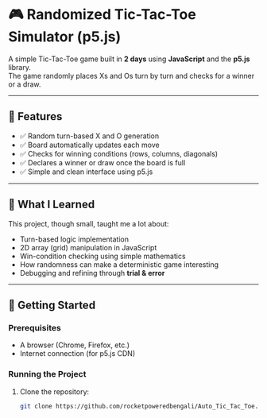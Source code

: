 # 🎮 Randomized Tic-Tac-Toe Simulator (p5.js)

A simple Tic-Tac-Toe game built in **2 days** using **JavaScript** and the **p5.js** library.  
The game randomly places Xs and Os turn by turn and checks for a winner or a draw.

---

## 📌 Features

- ✅ Random turn-based X and O generation
- ✅ Board automatically updates each move
- ✅ Checks for winning conditions (rows, columns, diagonals)
- ✅ Declares a winner or draw once the board is full
- ✅ Simple and clean interface using p5.js

---

## 🧠 What I Learned

This project, though small, taught me a lot about:
- Turn-based logic implementation
- 2D array (grid) manipulation in JavaScript
- Win-condition checking using simple mathematics
- How randomness can make a deterministic game interesting
- Debugging and refining through **trial & error**

---

## 🚀 Getting Started

### Prerequisites

- A browser (Chrome, Firefox, etc.)
- Internet connection (for p5.js CDN)

### Running the Project

1. Clone the repository:
   ```bash
   git clone https://github.com/rocketpoweredbengali/Auto_Tic_Tac_Toe.git
